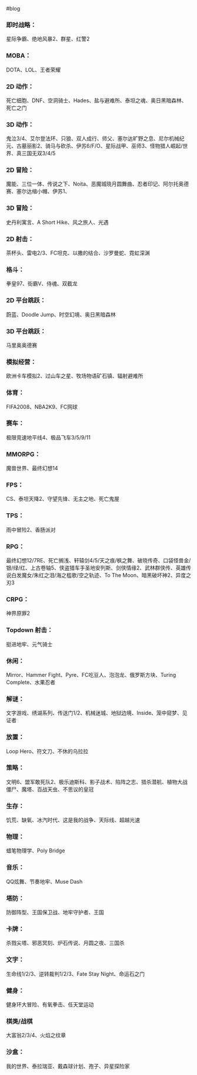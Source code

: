 #blog 

### 即时战略：
星际争霸、绝地风暴2、群星、红警2

### MOBA：
DOTA、LOL、王者荣耀

### 2D 动作：
死亡细胞、DNF、空洞骑士、Hades、盐与避难所、泰坦之魂、奥日黑暗森林、死亡之门

### 3D 动作：
鬼泣3/4、艾尔登法环、只狼、双人成行、师父、塞尔达旷野之息、尼尔机械纪元、古墓丽影2、骑马与砍杀、伊苏6/F/O、星际战甲、巫师3、怪物猎人崛起/世界、真三国无双3/4/5

### 2D 冒险：
魔能、三位一体、传说之下、Noita、恶魔城晓月圆舞曲、忍者印记、阿尔托奥德赛、塞尔达缩小帽、伊苏1、

### 3D 冒险：
史丹利寓言、A Short Hike、风之旅人、光遇

### 2D 射击：
茶杯头、雷电2/3、FC坦克、以撒的结合、沙罗曼蛇、霓虹深渊

### 格斗：
拳皇97、街霸V、侍魂、双截龙

### 2D 平台跳跃：
蔚蓝、Doodle Jump、时空幻境、奥日黑暗森林

### 3D 平台跳跃：
马里奥奥德赛

### 模拟经营：
欧洲卡车模拟2、过山车之星、牧场物语矿石镇、辐射避难所

### 体育：
FIFA2008、NBA2K9、FC网球

### 赛车：
极限竞速地平线4、极品飞车3/5/9/11

### MMORPG：
魔兽世界、最终幻想14

### FPS：
CS、泰坦天降2、守望先锋、无主之地、死亡鬼屋

### TPS：
雨中冒险2、香肠派对

### RPG：
最终幻想12/7RE、死亡搁浅、轩辕剑4/5/天之痕/枫之舞、破晓传奇、口袋怪兽金/银/绿/红、上古卷轴5、侠盗猎车手圣地安列斯、剑侠情缘2、武林群侠传、英雄传说白发魔女/朱红之泪/海之槛歌/空之轨迹、To The Moon、暗黑破坏神2、异度之刃3

### CRPG：
神界原罪2

### Topdown 射击：
挺进地牢、元气骑士

### 休闲：
Mirror、Hammer Fight、Pyre、FC吃豆人、泡泡龙、俄罗斯方块、Turing Complete、水果忍者

### 解谜：
文字游戏、绣湖系列、传送门1/2、机械迷城、地狱边境、Inside、笼中窥梦、见证者

### 放置：
Loop Hero、符文刀、不休的乌拉拉

### 策略：
文明6、盟军敢死队2、极乐迪斯科、影子战术、陷阵之志、猎杀潜航、植物大战僵尸、魔塔、百战天虫、不思议的皇冠

### 生存：
饥荒、缺氧、冰汽时代、这是我的战争、天际线、超越光速

### 物理：
蜡笔物理学、Poly Bridge

### 音乐：
QQ炫舞、节奏地牢、Muse Dash

### 塔防：
防御阵型、王国保卫战、地牢守护者、王国

### 卡牌：
杀戮尖塔、邪恶冥刻、炉石传说、月圆之夜、三国杀

### 文字：
生命线1/2/3、逆转裁判1/2/3、Fate Stay Night、命运石之门

### 健身：
健身环大冒险、有氧拳击、任天堂运动

### 棋类/战棋
大富翁2/3/4、火焰之纹章

### 沙盒：
我的世界、泰拉瑞亚、戴森球计划、孢子、异星探险家